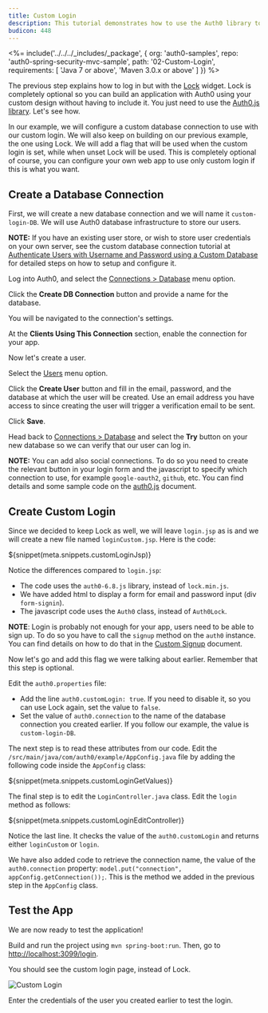 ```yaml
---
title: Custom Login
description: This tutorial demonstrates how to use the Auth0 library to add custom authentication and authorization to your web app
budicon: 448
---
```


<%= include('../../../_includes/_package', {
  org: 'auth0-samples',
  repo: 'auth0-spring-security-mvc-sample',
  path: '02-Custom-Login',
  requirements: [
    'Java 7 or above',
    'Maven 3.0.x or above'
  ]
}) %>



The previous step explains how to log in but with the [Lock](/libraries/lock) widget. Lock is completely optional so you can build an application with Auth0 using your custom design without having to include it. You just need to use the [Auth0.js library](https://github.com/auth0/auth0.js). Let's see how.

In our example, we will configure a custom database connection to use with our custom login. We will also keep on building on our previous example, the one using Lock. We will add a flag that will be used when the custom login is set, while when unset Lock will be used. This is completely optional of course, you can configure your own web app to use only custom login if this is what you want.

## Create a Database Connection

First, we will create a new database connection and we will name it `custom-login-DB`. We will use Auth0 database infrastructure to store our users.

**NOTE:** If you have an existing user store, or wish to store user credentials on your own server, see the custom database connection tutorial at [Authenticate Users with Username and Password using a Custom Database](/connections/database/mysql) for detailed steps on how to setup and configure it.

Log into Auth0, and select the [Connections > Database](${manage_url}/#/connections/database) menu option.

Click the **Create DB Connection** button and provide a name for the database.

You will be navigated to the connection's settings.

At the **Clients Using This Connection** section, enable the connection for your app.

Now let's create a user.

Select the [Users](${manage_url}/#/users) menu option.

Click the **Create User** button and fill in the email, password, and the database at which the user will be created. Use an email address you have access to since creating the user will trigger a verification email to be sent.

Click **Save**.

Head back to [Connections > Database](${manage_url}/#/connections/database) and select the **Try** button on your new database so we can verify that our user can log in.

**NOTE:** You can add also social connections. To do so you need to create the relevant button in your login form and the javascript to specify which connection to use, for example `google-oauth2`, `github`, etc. You can find details and some sample code on the [auth0.js](/libraries/auth0js#login) document.


## Create Custom Login

Since we decided to keep Lock as well, we will leave `login.jsp` as is and we will create a new file named `loginCustom.jsp`. Here is the code:

${snippet(meta.snippets.customLoginJsp)}

Notice the differences compared to `login.jsp`:

- The code uses the `auth0-6.8.js` library, instead of `lock.min.js`.
- We have added html to display a form for email and password input (div `form-signin`).
- The javascript code uses the `Auth0` class, instead of `Auth0Lock`.

**NOTE**: Login is probably not enough for your app, users need to be able to sign up. To do so you have to call the `signup` method on the `auth0` instance. You can find details on how to do that in the [Custom Signup](/custom-signup) document.

Now let's go and add this flag we were talking about earlier. Remember that this step is optional.

Edit the `auth0.properties` file:
- Add the line `auth0.customLogin: true`. If you need to disable it, so you can use Lock again, set the value to `false`.
- Set the value of `auth0.connection` to the name of the database connection you created earlier. If you follow our example, the value is `custom-login-DB`.

The next step is to read these attributes from our code. Edit the `/src/main/java/com/auth0/example/AppConfig.java` file by adding the following code inside the `AppConfig` class:

${snippet(meta.snippets.customLoginGetValues)}

The final step is to edit the `LoginController.java` class. Edit the `login` method as follows:

${snippet(meta.snippets.customLoginEditController)}

Notice the last line. It checks the value of the `auth0.customLogin` and returns either `loginCustom` or `login`.

We have also added code to retrieve the connection name, the value of the `auth0.connection` property: `model.put("connection", appConfig.getConnection());`. This is the method we added in the previous step in the `AppConfig` class.

## Test the App

We are now ready to test the application!

Build and run the project using `mvn spring-boot:run`. Then, go to [http://localhost:3099/login](http://localhost:3099/login).

You should see the custom login page, instead of Lock.

![Custom Login](/media/articles/java/custom_login_form.png)

Enter the credentials of the user you created earlier to test the login.
